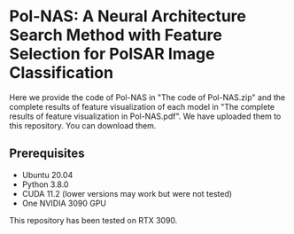 # Pol-NAS: A Neural Architecture Search Method with Feature Selection for PolSAR Image Classification

Here we provide the code of Pol-NAS in "The code of Pol-NAS.zip" and the complete results of feature visualization of each model in "The complete results of feature visualization in Pol-NAS.pdf". We have uploaded them to this repository. You can download them.

## Prerequisites
- Ubuntu 20.04
- Python 3.8.0
- CUDA 11.2 (lower versions may work but were not tested)
- One NVIDIA 3090 GPU

This repository has been tested on RTX 3090.

